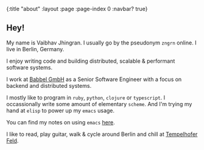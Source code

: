 {:title "about"
 :layout :page
 :page-index 0
 :navbar? true}

## Hey!


My name is Vaibhav Jhingran. I usually go by the pseudonym ```zngrn``` online. I live in Berlin, Germany.


I enjoy writing code and building distributed, scalable & performant software systems.


I work at [Babbel GmbH](https://babbel.com) as a Senior Software Engineer with a focus on backend and distributed systems.


I mostly like to program in ```ruby```, ```python```, ```clojure```  or ```typescript```. I occassionally write some amount of elementary ```scheme```. And I'm trying my hand at ```elisp``` to power up my ```emacs``` usage.


You can find my notes on using ```emacs``` [here](https://github.com/zngrn/emacs-guide).


I like to read, play guitar, walk & cycle around Berlin and chill at [Tempelhofer Feld](https://en.wikipedia.org/wiki/Tempelhofer_Feld).

